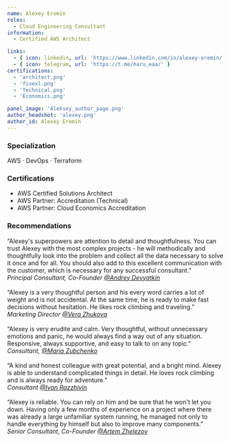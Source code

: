 ```yaml
---
name: Alexey Eremin
roles:
  - Cloud Engineering Consultant
information:
  - Certified AWS Architect

links:
  - { icon: linkedin, url: 'https://www.linkedin.com/in/alexey-eremin/' }
  - { icon: telegram, url: 'https://t.me/haru_eaa/' }
certifications:
  - 'architect.png'
  - 'fivexl.png'
  - 'Technical.png'
  - 'Economics.png'

panel_image: 'Aleksey_author_page.png'
author_headshot: 'alexey.png'
author_id: Alexey Eremin
---
```

### Specialization
AWS · DevOps · Terraform

### Certifications
- AWS Certified Solutions Architect
- AWS Partner: Accreditation (Technical)
- AWS Partner: Cloud Economics Accreditation

### Recommendations
“Alexey's superpowers are attention to detail and thoughtfulness. You can trust Alexey with the most complex projects - he will methodically and thoughtfully look into the problem and collect all the data necessary to solve it once and for all. You should also add to this excellent communication with the customer, which is necessary for any successful consultant.”</br>
*Principal Consultant, Co-Founder [@Andrey Devyatkin](https://www.linkedin.com/in/andreydevyatkin/)*
</br></br>
“Alexey is a very thoughtful person and his every word carries a lot of weight and is not accidental. At the same time, he is ready to make fast decisions without hesitation. He likes rock climbing and traveling.”</br>
*Marketing Director [@Vera Zhukova](https://www.linkedin.com/in/zhukovavera/)*
</br></br>
“Alexey is very erudite and calm. Very thoughtful, without unnecessary emotions and panic, he would always find a way out of any situation. Responsive, always supportive, and easy to talk to on any topic.”</br>
*Consultant, [@Maria Zubchenko](https://www.linkedin.com/in/mariazubchenko/)*
</br></br>
“A kind and honest colleague with great potential, and a bright mind. Alexey is able to understand complicated things in detail. He loves rock climbing and is always ready for adventure.”</br>
*Consultant [@Ivan Razzhivin](https://www.linkedin.com/in/ivan-razzhivin-97ab61240/)*
</br></br>
“Alexey is reliable. You can rely on him and be sure that he won't let you down. Having only a few months of experience on a project where there was already a large unfamiliar system running, he managed not only to handle everything by himself but also to improve many components.”</br>
*Senior Consultant, Co-Founder [@Artem Zhelezov](https://www.linkedin.com/in/artem-zhelezov-70228093/)*
</br></br>
